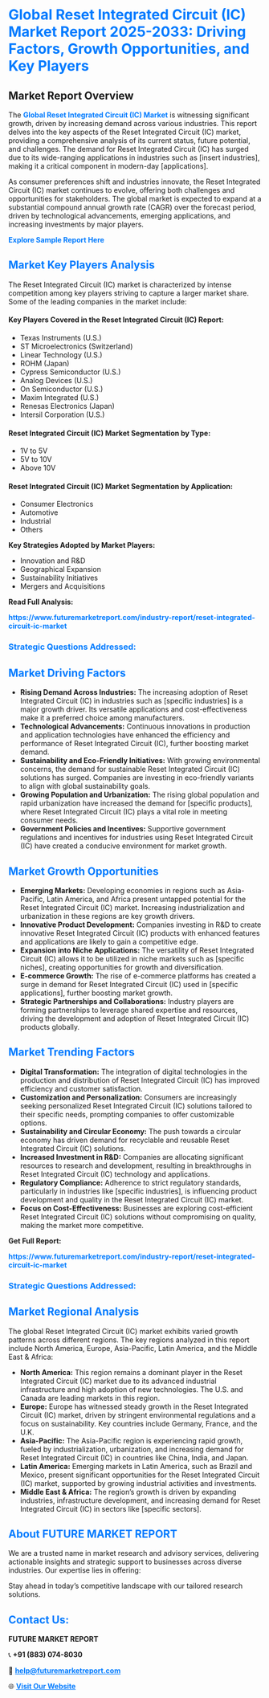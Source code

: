<h1 style="color: #007BFF;">Global Reset Integrated Circuit (IC) Market Report 2025-2033: Driving Factors, Growth Opportunities, and Key Players</h1>

<section id="overview">
<h2>Market Report Overview</h2>
<p>The <a href="https://www.futuremarketreport.com/industry-report/reset-integrated-circuit-ic-market" style="color: #007BFF; text-decoration: none;"><strong>Global Reset Integrated Circuit (IC) Market</strong></a> is witnessing significant growth, driven by increasing demand across various industries. This report delves into the key aspects of the Reset Integrated Circuit (IC) market, providing a comprehensive analysis of its current status, future potential, and challenges. The demand for Reset Integrated Circuit (IC) has surged due to its wide-ranging applications in industries such as [insert industries], making it a critical component in modern-day [applications].</p>
<p>As consumer preferences shift and industries innovate, the Reset Integrated Circuit (IC) market continues to evolve, offering both challenges and opportunities for stakeholders. The global market is expected to expand at a substantial compound annual growth rate (CAGR) over the forecast period, driven by technological advancements, emerging applications, and increasing investments by major players.</p>
</section>

<section id="overview">
<p><a href="https://www.futuremarketreport.com/request-sample/reportId=83035" style="color: #007BFF; text-decoration: none;"><strong>Explore Sample Report Here</strong></a></p>
</section>

<section id="key-players">
<h2 style="color: #007BFF;">Market Key Players Analysis</h2>
<p>The Reset Integrated Circuit (IC) market is characterized by intense competition among key players striving to capture a larger market share. Some of the leading companies in the market include:</p>
<h4>Key Players Covered in the Reset Integrated Circuit (IC) Report:</h4>
<ul><li>Texas Instruments (U.S.)</li><li>ST Microelectronics (Switzerland)</li><li>Linear Technology (U.S.)</li><li>ROHM (Japan)</li><li>Cypress Semiconductor (U.S.)</li><li>Analog Devices (U.S.)</li><li>On Semiconductor (U.S.)</li><li>Maxim Integrated (U.S.)</li><li>Renesas Electronics (Japan)</li><li>Intersil Corporation (U.S.)</li></ul>
<h4>Reset Integrated Circuit (IC) Market Segmentation by Type:</h4>
<ul><li>1V to 5V</li><li>5V to 10V</li><li>Above 10V</li></ul>

<h4>Reset Integrated Circuit (IC) Market Segmentation by Application:</h4>
<ul><li>Consumer Electronics</li><li>Automotive</li><li>Industrial</li><li>Others</li></ul>
<p><strong>Key Strategies Adopted by Market Players:</strong></p>
<ul>
<li>Innovation and R&D</li>
<li>Geographical Expansion</li>
<li>Sustainability Initiatives</li>
<li>Mergers and Acquisitions</li>
</ul>
</section>

<section>
<p><strong>Read Full Analysis: </strong></p><a href="https://www.futuremarketreport.com/industry-report/reset-integrated-circuit-ic-market" style="color: #007BFF; text-decoration: none;"><strong>https://www.futuremarketreport.com/industry-report/reset-integrated-circuit-ic-market</strong></a>
<h3 style="color: #007BFF;">Strategic Questions Addressed:</h3>
</section>

<section id="driving-factors">
<h2 style="color: #007BFF;">Market Driving Factors</h2>
<ul>
<li><strong>Rising Demand Across Industries:</strong> The increasing adoption of Reset Integrated Circuit (IC) in industries such as [specific industries] is a major growth driver. Its versatile applications and cost-effectiveness make it a preferred choice among manufacturers.</li>
<li><strong>Technological Advancements:</strong> Continuous innovations in production and application technologies have enhanced the efficiency and performance of Reset Integrated Circuit (IC), further boosting market demand.</li>
<li><strong>Sustainability and Eco-Friendly Initiatives:</strong> With growing environmental concerns, the demand for sustainable Reset Integrated Circuit (IC) solutions has surged. Companies are investing in eco-friendly variants to align with global sustainability goals.</li>
<li><strong>Growing Population and Urbanization:</strong> The rising global population and rapid urbanization have increased the demand for [specific products], where Reset Integrated Circuit (IC) plays a vital role in meeting consumer needs.</li>
<li><strong>Government Policies and Incentives:</strong> Supportive government regulations and incentives for industries using Reset Integrated Circuit (IC) have created a conducive environment for market growth.</li>
</ul>
</section>

<section id="growth-opportunities">
<h2 style="color: #007BFF;">Market Growth Opportunities</h2>
<ul>
<li><strong>Emerging Markets:</strong> Developing economies in regions such as Asia-Pacific, Latin America, and Africa present untapped potential for the Reset Integrated Circuit (IC) market. Increasing industrialization and urbanization in these regions are key growth drivers.</li>
<li><strong>Innovative Product Development:</strong> Companies investing in R&D to create innovative Reset Integrated Circuit (IC) products with enhanced features and applications are likely to gain a competitive edge.</li>
<li><strong>Expansion into Niche Applications:</strong> The versatility of Reset Integrated Circuit (IC) allows it to be utilized in niche markets such as [specific niches], creating opportunities for growth and diversification.</li>
<li><strong>E-commerce Growth:</strong> The rise of e-commerce platforms has created a surge in demand for Reset Integrated Circuit (IC) used in [specific applications], further boosting market growth.</li>
<li><strong>Strategic Partnerships and Collaborations:</strong> Industry players are forming partnerships to leverage shared expertise and resources, driving the development and adoption of Reset Integrated Circuit (IC) products globally.</li>
</ul>
</section>

<section id="trending-factors">
<h2 style="color: #007BFF;">Market Trending Factors</h2>
<ul>
<li><strong>Digital Transformation:</strong> The integration of digital technologies in the production and distribution of Reset Integrated Circuit (IC) has improved efficiency and customer satisfaction.</li>
<li><strong>Customization and Personalization:</strong> Consumers are increasingly seeking personalized Reset Integrated Circuit (IC) solutions tailored to their specific needs, prompting companies to offer customizable options.</li>
<li><strong>Sustainability and Circular Economy:</strong> The push towards a circular economy has driven demand for recyclable and reusable Reset Integrated Circuit (IC) solutions.</li>
<li><strong>Increased Investment in R&D:</strong> Companies are allocating significant resources to research and development, resulting in breakthroughs in Reset Integrated Circuit (IC) technology and applications.</li>
<li><strong>Regulatory Compliance:</strong> Adherence to strict regulatory standards, particularly in industries like [specific industries], is influencing product development and quality in the Reset Integrated Circuit (IC) market.</li>
<li><strong>Focus on Cost-Effectiveness:</strong> Businesses are exploring cost-efficient Reset Integrated Circuit (IC) solutions without compromising on quality, making the market more competitive.</li>
</ul>
</section>

<section>
<p><strong>Get Full Report: </strong></p><a href="https://www.futuremarketreport.com/industry-report/reset-integrated-circuit-ic-market" style="color: #007BFF; text-decoration: none;"><strong>https://www.futuremarketreport.com/industry-report/reset-integrated-circuit-ic-market</strong></a>
<h3 style="color: #007BFF;">Strategic Questions Addressed:</h3>
</section>


<section id="regional-analysis">
<h2 style="color: #007BFF;">Market Regional Analysis</h2>
<p>The global Reset Integrated Circuit (IC) market exhibits varied growth patterns across different regions. The key regions analyzed in this report include North America, Europe, Asia-Pacific, Latin America, and the Middle East & Africa:</p>
<ul>
<li><strong>North America:</strong> This region remains a dominant player in the Reset Integrated Circuit (IC) market due to its advanced industrial infrastructure and high adoption of new technologies. The U.S. and Canada are leading markets in this region.</li>
<li><strong>Europe:</strong> Europe has witnessed steady growth in the Reset Integrated Circuit (IC) market, driven by stringent environmental regulations and a focus on sustainability. Key countries include Germany, France, and the U.K.</li>
<li><strong>Asia-Pacific:</strong> The Asia-Pacific region is experiencing rapid growth, fueled by industrialization, urbanization, and increasing demand for Reset Integrated Circuit (IC) in countries like China, India, and Japan.</li>
<li><strong>Latin America:</strong> Emerging markets in Latin America, such as Brazil and Mexico, present significant opportunities for the Reset Integrated Circuit (IC) market, supported by growing industrial activities and investments.</li>
<li><strong>Middle East & Africa:</strong> The region’s growth is driven by expanding industries, infrastructure development, and increasing demand for Reset Integrated Circuit (IC) in sectors like [specific sectors].</li>
</ul>
</section>

<footer>
<h2 style="color: #007BFF;">About FUTURE MARKET REPORT</h2>
<p>We are a trusted name in market research and advisory services, delivering actionable insights and strategic support to businesses across diverse industries. Our expertise lies in offering:</p>

<p>Stay ahead in today’s competitive landscape with our tailored research solutions.</p>

<h2 style="color: #007BFF;">Contact Us:</h2>
<p><strong>FUTURE MARKET REPORT</strong></p>
<p>📞 <strong>+91 (883) 074-8030</strong></p>
<p>📧 <strong><a href="mailto:help@futuremarketreport.com" style="color: #007BFF;">help@futuremarketreport.com</a></strong></p>
<p>🌐 <strong><a href="https://www.futuremarketreport.com/" style="color: #007BFF;">Visit Our Website</a></strong></p>
</footer>